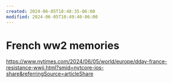 ```yaml
---
created: 2024-06-05T10:48:35-06:00
modified: 2024-06-05T10:49:40-06:00
---
```


# French ww2 memories

https://www.nytimes.com/2024/06/05/world/europe/dday-france-resistance-wwii.html?smid=nytcore-ios-share&referringSource=articleShare
